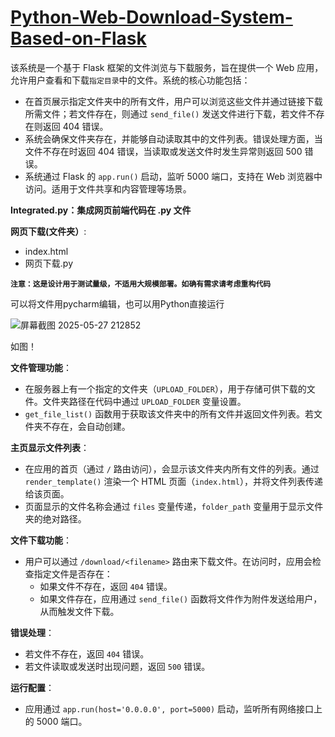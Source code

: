 # [Python-Web-Download-System-Based-on-Flask](https://github.com/Lee-hm123/Python-Web-Download-System-Based-on-Flask) 



该系统是一个基于 Flask 框架的文件浏览与下载服务，旨在提供一个 Web 应用，允许用户查看和下载`指定目录`中的文件。系统的核心功能包括：

- 在首页展示指定文件夹中的所有文件，用户可以浏览这些文件并通过链接下载所需文件；若文件存在，则通过 `send_file()` 发送文件进行下载，若文件不存在则返回 404 错误。
- 系统会确保文件夹存在，并能够自动读取其中的文件列表。错误处理方面，当文件不存在时返回 404 错误，当读取或发送文件时发生异常则返回 500 错误。
- 系统通过 Flask 的 `app.run()` 启动，监听 5000 端口，支持在 Web 浏览器中访问。适用于文件共享和内容管理等场景。



**Integrated.py：集成网页前端代码在 .py 文件**

**网页下载(文件夹）**: 

+ index.html
+ 网页下载.py

**```注意：这是设计用于测试量级，不适用大规模部署。如确有需求请考虑重构代码```**

可以将文件用pycharm编辑，也可以用Python直接运行

![屏幕截图 2025-05-27 212852](https://github.com/user-attachments/assets/427cd3aa-54cb-4da2-b60b-0653c0e7d868)


如图！



**文件管理功能**：

- 在服务器上有一个指定的文件夹（`UPLOAD_FOLDER`），用于存储可供下载的文件。文件夹路径在代码中通过 `UPLOAD_FOLDER` 变量设置。
- `get_file_list()` 函数用于获取该文件夹中的所有文件并返回文件列表。若文件夹不存在，会自动创建。

**主页显示文件列表**：

- 在应用的首页（通过 `/` 路由访问），会显示该文件夹内所有文件的列表。通过 `render_template()` 渲染一个 HTML 页面（`index.html`），并将文件列表传递给该页面。
- 页面显示的文件名称会通过 `files` 变量传递，`folder_path` 变量用于显示文件夹的绝对路径。

**文件下载功能**：

- 用户可以通过 `/download/<filename>` 路由来下载文件。在访问时，应用会检查指定文件是否存在：
  - 如果文件不存在，返回 `404` 错误。
  - 如果文件存在，应用通过 `send_file()` 函数将文件作为附件发送给用户，从而触发文件下载。

**错误处理**：

- 若文件不存在，返回 `404` 错误。
- 若文件读取或发送时出现问题，返回 `500` 错误。

**运行配置**：

- 应用通过 `app.run(host='0.0.0.0', port=5000)` 启动，监听所有网络接口上的 5000 端口。
